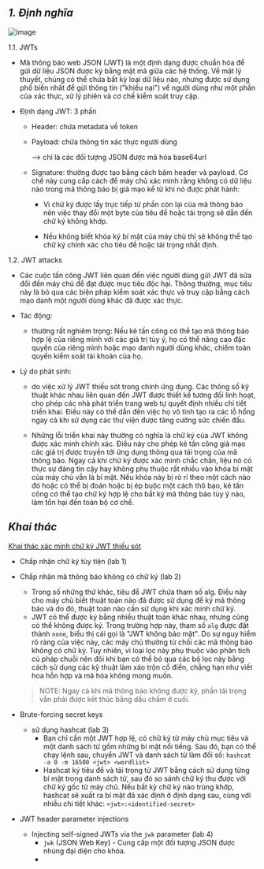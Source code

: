 ## **_1. Định nghĩa_**

![image](https://github.com/imHy0/Port_Swigger_Learning/assets/88024759/c0331a36-3e82-47d2-b181-54a587a56475)

1.1. JWTs

- Mã thông báo web JSON (JWT) là một định dạng được chuẩn hóa để gửi dữ liệu JSON được ký bằng mật mã giữa các hệ thống. Về mặt lý thuyết, chúng có thể chứa bất kỳ loại dữ liệu nào, nhưng được sử dụng phổ biến nhất để gửi thông tin ("khiếu nại") về người dùng như một phần của xác thực, xử lý phiên và cơ chế kiểm soát truy cập.

- Định dạng JWT: 3 phần
  
  - Header: chứa metadata về token
    
  - Payload: chứa thông tin xác thực người dùng
    
    --> chỉ là các đối tượng JSON được mã hóa base64url
    
  - Signature: thường được tạo bằng cách băm header và payload. Cơ chế này cung cấp cách để máy chủ xác minh rằng không có dữ liệu nào trong mã thông báo bị giả mạo kể từ khi nó được phát hành:
    
    - Vì chữ ký được lấy trực tiếp từ phần còn lại của mã thông báo nên việc thay đổi một byte của tiêu đề hoặc tải trọng sẽ dẫn đến chữ ký không khớp.
      
    - Nếu không biết khóa ký bí mật của máy chủ thì sẽ không thể tạo chữ ký chính xác cho tiêu đề hoặc tải trọng nhất định.

1.2. JWT attacks

- Các cuộc tấn công JWT liên quan đến việc người dùng gửi JWT đã sửa đổi đến máy chủ để đạt được mục tiêu độc hại. Thông thường, mục tiêu này là bỏ qua các biện pháp kiểm soát xác thực và truy cập bằng cách mạo danh một người dùng khác đã được xác thực.

- Tác động:
  - thường rất nghiêm trọng: Nếu kẻ tấn công có thể tạo mã thông báo hợp lệ của riêng mình với các giá trị tùy ý, họ có thể nâng cao đặc quyền của riêng mình hoặc mạo danh người dùng khác, chiếm toàn quyền kiểm soát tài khoản của họ.

- Lý do phát sinh:
  - do việc xử lý JWT thiếu sót trong chính ứng dụng. Các thông số kỹ thuật khác nhau liên quan đến JWT được thiết kế tương đối linh hoạt, cho phép các nhà phát triển trang web tự quyết định nhiều chi tiết triển khai. Điều này có thể dẫn đến việc họ vô tình tạo ra các lỗ hổng ngay cả khi sử dụng các thư viện được tăng cường sức chiến đấu.
  
  - Những lỗi triển khai này thường có nghĩa là chữ ký của JWT không được xác minh chính xác. Điều này cho phép kẻ tấn công giả mạo các giá trị được truyền tới ứng dụng thông qua tải trọng của mã thông báo. Ngay cả khi chữ ký được xác minh chắc chắn, liệu nó có thực sự đáng tin cậy hay không phụ thuộc rất nhiều vào khóa bí mật của máy chủ vẫn là bí mật. Nếu khóa này bị rò rỉ theo một cách nào đó hoặc có thể bị đoán hoặc bị ép buộc một cách thô bạo, kẻ tấn công có thể tạo chữ ký hợp lệ cho bất kỳ mã thông báo tùy ý nào, làm tổn hại đến toàn bộ cơ chế.
    
## **_Khai thác_**

[Khai thác xác minh chữ ký JWT thiếu sót](part1.md)

- Chấp nhận chữ ký tùy tiện (lab 1)
- Chấp nhận mã thông báo không có chữ ký (lab 2)
  - Trong số những thứ khác, tiêu đề JWT chứa tham số alg. Điều này cho máy chủ biết thuật toán nào đã được sử dụng để ký mã thông báo và do đó, thuật toán nào cần sử dụng khi xác minh chữ ký.
  - JWT có thể được ký bằng nhiều thuật toán khác nhau, nhưng cũng có thể không được ký. Trong trường hợp này, tham số `alg` được đặt thành `none`, biểu thị cái gọi là "JWT không bảo mật". Do sự nguy hiểm rõ ràng của việc này, các máy chủ thường từ chối các mã thông báo không có chữ ký. Tuy nhiên, vì loại lọc này phụ thuộc vào phân tích cú pháp chuỗi nên đôi khi bạn có thể bỏ qua các bộ lọc này bằng cách sử dụng các kỹ thuật làm xáo trộn cổ điển, chẳng hạn như viết hoa hỗn hợp và mã hóa không mong muốn.

  > NOTE: Ngay cả khi mã thông báo không được ký, phần tải trọng vẫn phải được kết thúc bằng dấu chấm ở cuối.

- Brute-forcing secret keys
  - sử dụng hashcat (lab 3)
    - Bạn chỉ cần một JWT hợp lệ, có chữ ký từ máy chủ mục tiêu và một danh sách từ gồm những bí mật nổi tiếng. Sau đó, bạn có thể chạy lệnh sau, chuyển JWT và danh sách từ làm đối số: `hashcat -a 0 -m 16500 <jwt> <wordlist>`
    - Hashcat ký tiêu đề và tải trọng từ JWT bằng cách sử dụng từng bí mật trong danh sách từ, sau đó so sánh chữ ký thu được với chữ ký gốc từ máy chủ. Nếu bất kỳ chữ ký nào trùng khớp, hashcat sẽ xuất ra bí mật đã xác định ở định dạng sau, cùng với nhiều chi tiết khác: `<jwt>:<identified-secret>`

- JWT header parameter injections
  - Injecting self-signed JWTs via the `jwk` parameter (lab 4)
    - `jwk` (JSON Web Key) - Cung cấp một đối tượng JSON được nhúng đại diện cho khóa.
    - 
